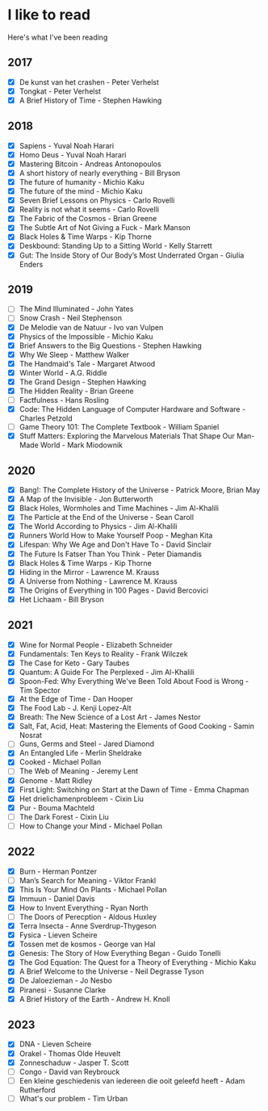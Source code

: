 # I like to read

Here's what I've been reading

## 2017
- [x] De kunst van het crashen - Peter Verhelst
- [x] Tongkat - Peter Verhelst
- [x] A Brief History of Time - Stephen Hawking

## 2018

- [x] Sapiens - Yuval Noah Harari
- [x] Homo Deus - Yuval Noah Harari
- [x] Mastering Bitcoin - Andreas Antonopoulos
- [x] A short history of nearly everything - Bill Bryson
- [x] The future of humanity - Michio Kaku
- [x] The future of the mind - Michio Kaku
- [x] Seven Brief Lessons on Physics - Carlo Rovelli
- [x] Reality is not what it seems - Carlo Rovelli
- [x] The Fabric of the Cosmos - Brian Greene
- [x] The Subtle Art of Not Giving a Fuck - Mark Manson
- [x] Black Holes & Time Warps - Kip Thorne
- [x] Deskbound: Standing Up to a Sitting World - Kelly Starrett
- [x] Gut: The Inside Story of Our Body’s Most Underrated Organ - Giulia Enders

## 2019

- [ ] The Mind Illuminated - John Yates 
- [ ] Snow Crash - Neil Stephenson
- [x] De Melodie van de Natuur - Ivo van Vulpen
- [x] Physics of the Impossible - Michio Kaku 
- [x] Brief Answers to the Big Questions - Stephen Hawking
- [x] Why We Sleep - Matthew Walker
- [x] The Handmaid's Tale - Margaret Atwood
- [x] Winter World - A.G. Riddle
- [x] The Grand Design - Stephen Hawking
- [x] The Hidden Reality - Brian Greene 
- [ ] Factfulness - Hans Rosling
- [x] Code: The Hidden Language of Computer Hardware and Software - Charles Petzold
- [ ] Game Theory 101: The Complete Textbook - William Spaniel
- [x] Stuff Matters: Exploring the Marvelous Materials That Shape Our Man-Made World - Mark Miodownik

## 2020

- [x] Bang!: The Complete History of the Universe - Patrick Moore, Brian May
- [x] A Map of the Invisible - Jon Butterworth
- [x] Black Holes, Wormholes and Time Machines - Jim Al-Khalili
- [x] The Particle at the End of the Universe - Sean Caroll
- [x] The World According to Physics - Jim Al-Khalili
- [x] Runners World How to Make Yourself Poop - Meghan Kita
- [x] Lifespan: Why We Age and Don't Have To - David Sinclair
- [x] The Future Is Fatser Than You Think - Peter Diamandis
- [x] Black Holes & Time Warps - Kip Thorne
- [x] Hiding in the Mirror - Lawrence M. Krauss
- [x] A Universe from Nothing - Lawrence M. Krauss
- [x] The Origins of Everything in 100 Pages - David Bercovici
- [x] Het Lichaam - Bill Bryson

## 2021

- [x] Wine for Normal People - Elizabeth Schneider
- [x] Fundamentals: Ten Keys to Reality - Frank Wilczek
- [x] The Case for Keto - Gary Taubes
- [x] Quantum: A Guide For The Perplexed - Jim Al-Khalili
- [x] Spoon-Fed: Why Everything We've Been Told About Food is Wrong - Tim Spector
- [x] At the Edge of Time - Dan Hooper
- [x] The Food Lab - J. Kenji Lopez-Alt
- [x] Breath: The New Science of a Lost Art - James Nestor
- [x] Salt, Fat, Acid, Heat: Mastering the Elements of Good Cooking - Samin Nosrat
- [ ] Guns, Germs and Steel - Jared Diamond
- [x] An Entangled Life - Merlin Sheldrake
- [x] Cooked - Michael Pollan
- [ ] The Web of Meaning - Jeremy Lent
- [x] Genome - Matt Ridley
- [x] First Light: Switching on Start at the Dawn of Time - Emma Chapman
- [x] Het drielichamenprobleem - Cixin Liu
- [x] Pur - Bouma Machteld
- [ ] The Dark Forest - Cixin Liu
- [ ] How to Change your Mind - Michael Pollan

## 2022

- [x] Burn - Herman Pontzer
- [ ] Man’s Search for Meaning - Viktor Frankl
- [x] This Is Your Mind On Plants - Michael Pollan
- [x] Immuun - Daniel Davis
- [x] How to Invent Everything - Ryan North
- [ ] The Doors of Perecption - Aldous Huxley
- [x] Terra Insecta - Anne Sverdrup-Thygeson
- [x] Fysica - Lieven Scheire
- [x] Tossen met de kosmos - George van Hal
- [x] Genesis: The Story of How Everything Began - Guido Tonelli
- [x] The God Equation: The Quest for a Theory of Everything - Michio Kaku
- [x] A Brief Welcome to the Universe - Neil Degrasse Tyson
- [x] De Jaloezieman - Jo Nesbo
- [x] Piranesi - Susanne Clarke
- [x] A Brief History of the Earth - Andrew H. Knoll

## 2023
- [x] DNA - Lieven Scheire
- [x] Orakel - Thomas Olde Heuvelt
- [x] Zonneschaduw - Jasper T. Scott
- [ ] Congo - David van Reybrouck
- [ ] Een kleine geschiedenis van iedereen die ooit geleefd heeft - Adam Rutherford
- [ ] What's our problem - Tim Urban